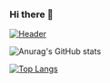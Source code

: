 ### Hi there 👋
[![Header](![image](https://user-images.githubusercontent.com/87389843/156477750-2cf76bca-95ec-499f-acfe-7974acd93be0.png)
 "Header")](https://some-url.dev/)

![Anurag's GitHub stats](https://github-readme-stats.vercel.app/api?username=joaoM0raes&show_icons=true&theme=radical)

[![Top Langs](https://github-readme-stats.vercel.app/api/top-langs/?username=JoaoM0raes&layout=compact)](https://github.com/anuraghazra/github-readme-stats)
<!--

**JoaoM0raes/joaoM0raes** is a ✨ _special_ ✨ repository because its `README.md` (this file) appears on your GitHub profile.

Here are some ideas to get you started:

- 🔭 I’m currently working on ...
- 🌱 I’m currently learning ...
- 👯 I’m looking to collaborate on ...
- 🤔 I’m looking for help with ...
- 💬 Ask me about ...
- 📫 How to reach me: ...
- 😄 Pronouns: ...
- ⚡ Fun fact: ...
-->
